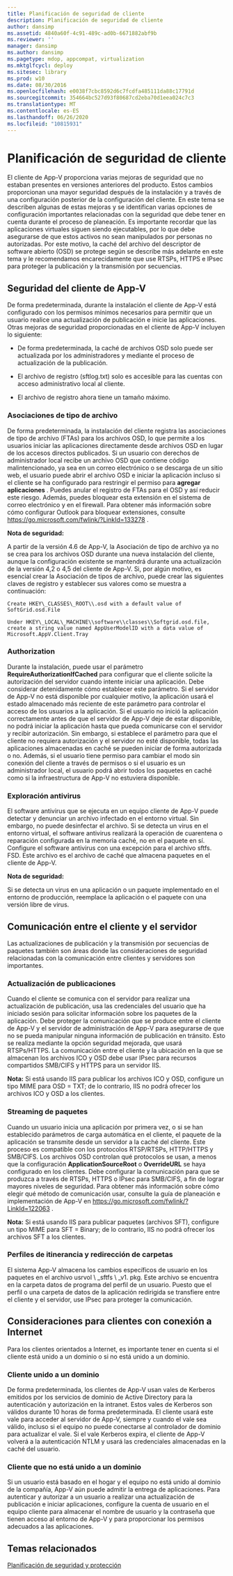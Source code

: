 ```yaml
---
title: Planificación de seguridad de cliente
description: Planificación de seguridad de cliente
author: dansimp
ms.assetid: 4840a60f-4c91-489c-ad0b-6671882abf9b
ms.reviewer: ''
manager: dansimp
ms.author: dansimp
ms.pagetype: mdop, appcompat, virtualization
ms.mktglfcycl: deploy
ms.sitesec: library
ms.prod: w10
ms.date: 08/30/2016
ms.openlocfilehash: e0038f7cbc8592d6c7fcdfa485111da88c17791d
ms.sourcegitcommit: 354664bc527d93f80687cd2eba70d1eea024c7c3
ms.translationtype: MT
ms.contentlocale: es-ES
ms.lasthandoff: 06/26/2020
ms.locfileid: "10815931"
---
```

# Planificación de seguridad de cliente


El cliente de App-V proporciona varias mejoras de seguridad que no estaban presentes en versiones anteriores del producto. Estos cambios proporcionan una mayor seguridad después de la instalación y a través de una configuración posterior de la configuración del cliente. En este tema se describen algunas de estas mejoras y se identifican varias opciones de configuración importantes relacionadas con la seguridad que debe tener en cuenta durante el proceso de planeación. Es importante recordar que las aplicaciones virtuales siguen siendo ejecutables, por lo que debe asegurarse de que estos activos no sean manipulados por personas no autorizadas. Por este motivo, la caché del archivo del descriptor de software abierto (OSD) se protege según se describe más adelante en este tema y le recomendamos encarecidamente que use RTSPs, HTTPS e IPsec para proteger la publicación y la transmisión por secuencias.

## Seguridad del cliente de App-V


De forma predeterminada, durante la instalación el cliente de App-V está configurado con los permisos mínimos necesarios para permitir que un usuario realice una actualización de publicación e inicie las aplicaciones. Otras mejoras de seguridad proporcionadas en el cliente de App-V incluyen lo siguiente:

-   De forma predeterminada, la caché de archivos OSD solo puede ser actualizada por los administradores y mediante el proceso de actualización de la publicación.

-   El archivo de registro (sftlog.txt) solo es accesible para las cuentas con acceso administrativo local al cliente.

-   El archivo de registro ahora tiene un tamaño máximo.

### Asociaciones de tipo de archivo

De forma predeterminada, la instalación del cliente registra las asociaciones de tipo de archivo (FTAs) para los archivos OSD, lo que permite a los usuarios iniciar las aplicaciones directamente desde archivos OSD en lugar de los accesos directos publicados. Si un usuario con derechos de administrador local recibe un archivo OSD que contiene código malintencionado, ya sea en un correo electrónico o se descarga de un sitio web, el usuario puede abrir el archivo OSD e iniciar la aplicación incluso si el cliente se ha configurado para restringir el permiso para **agregar aplicaciones** . Puedes anular el registro de FTAs para el OSD y así reducir este riesgo. Además, puedes bloquear esta extensión en el sistema de correo electrónico y en el firewall. Para obtener más información sobre cómo configurar Outlook para bloquear extensiones, consulte <https://go.microsoft.com/fwlink/?LinkId=133278> .

**Nota de seguridad:**

A partir de la versión 4.6 de App-V, la Asociación de tipo de archivo ya no se crea para los archivos OSD durante una nueva instalación del cliente, aunque la configuración existente se mantendrá durante una actualización de la versión 4,2 o 4,5 del cliente de App-V. Si, por algún motivo, es esencial crear la Asociación de tipos de archivo, puede crear las siguientes claves de registro y establecer sus valores como se muestra a continuación:

    Create HKEY\_CLASSES\_ROOT\\.osd with a default value of SoftGrid.osd.File

    Under HKEY\_LOCAL\_MACHINE\\software\\classes\\Softgrid.osd.file, create a string value named AppUserModelID with a data value of Microsoft.AppV.Client.Tray

### Authorization

Durante la instalación, puede usar el parámetro **RequireAuthorizationIfCached** para configurar que el cliente solicite la autorización del servidor cuando intente iniciar una aplicación. Debe considerar detenidamente cómo establecer este parámetro. Si el servidor de App-V no está disponible por cualquier motivo, la aplicación usará el estado almacenado más reciente de este parámetro para controlar el acceso de los usuarios a la aplicación. Si el usuario no inició la aplicación correctamente antes de que el servidor de App-V deje de estar disponible, no podrá iniciar la aplicación hasta que pueda comunicarse con el servidor y recibir autorización. Sin embargo, si establece el parámetro para que el cliente no requiera autorización y el servidor no esté disponible, todas las aplicaciones almacenadas en caché se pueden iniciar de forma autorizada o no. Además, si el usuario tiene permiso para cambiar el modo sin conexión del cliente a través de permisos o si el usuario es un administrador local, el usuario podrá abrir todos los paquetes en caché como si la infraestructura de App-V no estuviera disponible.

### Exploración antivirus

El software antivirus que se ejecuta en un equipo cliente de App-V puede detectar y denunciar un archivo infectado en el entorno virtual. Sin embargo, no puede desinfectar el archivo. Si se detecta un virus en el entorno virtual, el software antivirus realizará la operación de cuarentena o reparación configurada en la memoria caché, no en el paquete en sí. Configure el software antivirus con una excepción para el archivo sftfs. FSD. Este archivo es el archivo de caché que almacena paquetes en el cliente de App-V.

**Nota de seguridad:**

Si se detecta un virus en una aplicación o un paquete implementado en el entorno de producción, reemplace la aplicación o el paquete con una versión libre de virus.

## Comunicación entre el cliente y el servidor


Las actualizaciones de publicación y la transmisión por secuencias de paquetes también son áreas donde las consideraciones de seguridad relacionadas con la comunicación entre clientes y servidores son importantes.

### Actualización de publicaciones

Cuando el cliente se comunica con el servidor para realizar una actualización de publicación, usa las credenciales del usuario que ha iniciado sesión para solicitar información sobre los paquetes de la aplicación. Debe proteger la comunicación que se produce entre el cliente de App-V y el servidor de administración de App-V para asegurarse de que no se pueda manipular ninguna información de publicación en tránsito. Esto se realiza mediante la opción seguridad mejorada, que usará RTSPs/HTTPS. La comunicación entre el cliente y la ubicación en la que se almacenan los archivos ICO y OSD debe usar IPsec para recursos compartidos SMB/CIFS y HTTPS para un servidor IIS.

**Nota:**  Si está usando IIS para publicar los archivos ICO y OSD, configure un tipo MIME para OSD = TXT; de lo contrario, IIS no podrá ofrecer los archivos ICO y OSD a los clientes.

 

### Streaming de paquetes

Cuando un usuario inicia una aplicación por primera vez, o si se han establecido parámetros de carga automática en el cliente, el paquete de la aplicación se transmite desde un servidor a la caché del cliente. Este proceso es compatible con los protocolos RTSP/RTSPs, HTTP/HTTPS y SMB/CIFS. Los archivos OSD controlan qué protocolos se usan, a menos que la configuración **ApplicationSourceRoot** o **OverrideURL** se haya configurado en los clientes. Debe configurar la comunicación para que se produzca a través de RTSPs, HTTPS o IPsec para SMB/CIFS, a fin de lograr mayores niveles de seguridad. Para obtener más información sobre cómo elegir qué método de comunicación usar, consulte la guía de planeación e implementación de App-V en <https://go.microsoft.com/fwlink/?LinkId=122063> .

**Nota:**  Si está usando IIS para publicar paquetes (archivos SFT), configure un tipo MIME para SFT = Binary; de lo contrario, IIS no podrá ofrecer los archivos SFT a los clientes.

 

### Perfiles de itinerancia y redirección de carpetas

El sistema App-V almacena los cambios específicos de usuario en los paquetes en el archivo usrvol \ _sftfs \ _v1. pkg. Este archivo se encuentra en la carpeta datos de programa del perfil de un usuario. Puesto que el perfil o una carpeta de datos de la aplicación redirigida se transfiere entre el cliente y el servidor, use IPsec para proteger la comunicación.

## Consideraciones para clientes con conexión a Internet


Para los clientes orientados a Internet, es importante tener en cuenta si el cliente está unido a un dominio o si no está unido a un dominio.

### Cliente unido a un dominio

De forma predeterminada, los clientes de App-V usan vales de Kerberos emitidos por los servicios de dominio de Active Directory para la autenticación y autorización en la intranet. Estos vales de Kerberos son válidos durante 10 horas de forma predeterminada. El cliente usará este vale para acceder al servidor de App-V, siempre y cuando el vale sea válido, incluso si el equipo no puede conectarse al controlador de dominio para actualizar el vale. Si el vale Kerberos expira, el cliente de App-V volverá a la autenticación NTLM y usará las credenciales almacenadas en la caché del usuario.

### Cliente que no está unido a un dominio

Si un usuario está basado en el hogar y el equipo no está unido al dominio de la compañía, App-V aún puede admitir la entrega de aplicaciones. Para autenticar y autorizar a un usuario a realizar una actualización de publicación e iniciar aplicaciones, configure la cuenta de usuario en el equipo cliente para almacenar el nombre de usuario y la contraseña que tienen acceso al entorno de App-V y para proporcionar los permisos adecuados a las aplicaciones.

## Temas relacionados


[Planificación de seguridad y protección](planning-for-security-and-protection.md)

 

 





